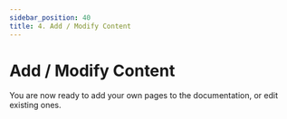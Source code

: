 ```yaml
---
sidebar_position: 40
title: 4. Add / Modify Content
---
```


# Add / Modify Content

You are now ready to add your own pages to the documentation, or edit existing ones.
